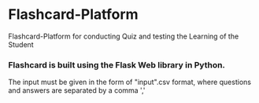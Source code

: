 # Flashcard-Platform
Flashcard-Platform for conducting Quiz and testing the Learning of the Student

### Flashcard is built using the Flask Web library in Python.
The input must be given in the form of "input".csv format, where questions and answers are separated by a comma ','

